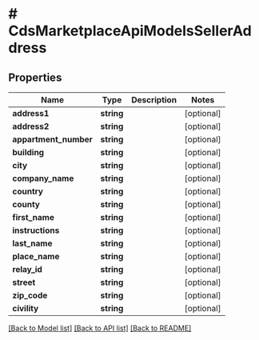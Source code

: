 # # CdsMarketplaceApiModelsSellerAddress

## Properties

Name | Type | Description | Notes
------------ | ------------- | ------------- | -------------
**address1** | **string** |  | [optional]
**address2** | **string** |  | [optional]
**appartment_number** | **string** |  | [optional]
**building** | **string** |  | [optional]
**city** | **string** |  | [optional]
**company_name** | **string** |  | [optional]
**country** | **string** |  | [optional]
**county** | **string** |  | [optional]
**first_name** | **string** |  | [optional]
**instructions** | **string** |  | [optional]
**last_name** | **string** |  | [optional]
**place_name** | **string** |  | [optional]
**relay_id** | **string** |  | [optional]
**street** | **string** |  | [optional]
**zip_code** | **string** |  | [optional]
**civility** | **string** |  | [optional]

[[Back to Model list]](../../README.md#models) [[Back to API list]](../../README.md#endpoints) [[Back to README]](../../README.md)
